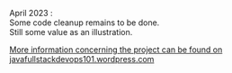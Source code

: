 April 2023 : <br>
Some code cleanup remains to be done.<br>
Still some value as an illustration.<br>

[More information concerning the project can be found on javafullstackdevops101.wordpress.com](https://javafullstackdevops101.wordpress.com/, "Java Full Stack Code")
